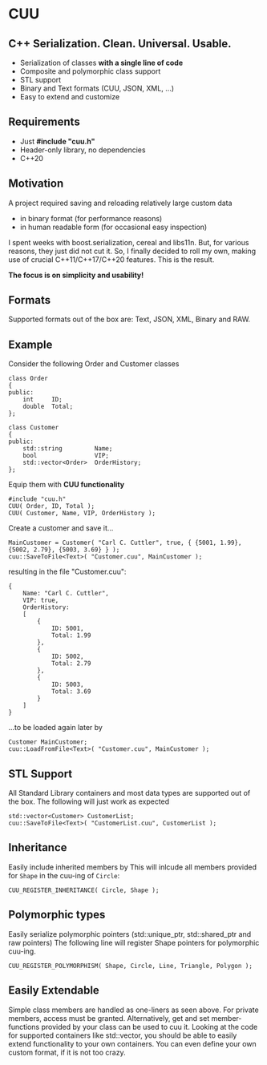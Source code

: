 #  CUU

## C++ Serialization. **C**lean. **U**niversal. **U**sable.
* Serialization of classes **with a single line of code**
* Composite and polymorphic class support
* STL support
* Binary and Text formats (CUU, JSON, XML, ...)
* Easy to extend and customize

## Requirements
* Just **#include "cuu.h"** 
* Header-only library, no dependencies
* C++20

## Motivation
A project required saving and reloading relatively large custom data 
* in binary format (for performance reasons) 
* in human readable form (for occasional easy inspection)

I spent weeks with boost.serialization, cereal and libs11n. But, for various reasons, they just did not cut it. 
So, I finally decided to roll my own, making use of crucial C++11/C++17/C++20 features. This is the result. 

**The focus is on simplicity and usability!**

## Formats
Supported formats out of the box are: Text, JSON, XML, Binary and RAW.

## Example
Consider the following Order and Customer classes
```
class Order
{
public:
    int     ID;
    double  Total;
};

class Customer
{
public:
    std::string         Name;
    bool                VIP;
    std::vector<Order>  OrderHistory;
};
```
Equip them with **CUU functionality**
```
#include "cuu.h"
CUU( Order, ID, Total );
CUU( Customer, Name, VIP, OrderHistory );
```
Create a customer and save it...
```
MainCustomer = Customer( "Carl C. Cuttler", true, { {5001, 1.99}, {5002, 2.79}, {5003, 3.69} } );
cuu::SaveToFile<Text>( "Customer.cuu", MainCustomer );
```
resulting in the file "Customer.cuu":
```
{
    Name: "Carl C. Cuttler", 
    VIP: true, 
    OrderHistory: 
    [
        {
            ID: 5001, 
            Total: 1.99
        }, 
        {
            ID: 5002, 
            Total: 2.79
        }, 
        {
            ID: 5003, 
            Total: 3.69
        }
    ]  
}
```
...to be loaded again later by
```
Customer MainCustomer;
cuu::LoadFromFile<Text>( "Customer.cuu", MainCustomer );
```

## STL Support
All Standard Library containers and most data types are supported out of the box. The following will just work as expected
```
std::vector<Customer> CustomerList; 
cuu::SaveToFile<Text>( "CustomerList.cuu", CustomerList );
```

## Inheritance
Easily include inherited members by
This will inlcude all members provided for `Shape` in the cuu-ing of `Circle`:
```
CUU_REGISTER_INHERITANCE( Circle, Shape );
```

## Polymorphic types
Easily serialize polymorphic pointers (std::unique_ptr, std::shared_ptr and raw pointers)
The following line will register Shape pointers for polymorphic cuu-ing.
```
CUU_REGISTER_POLYMORPHISM( Shape, Circle, Line, Triangle, Polygon );
```

## Easily Extendable
Simple class members are handled as one-liners as seen above. For private members, access must be granted.
Alternatively, get and set member-functions provided by your class can be used to cuu it.
Looking at the code for supported containers like std::vector, you should be able to easily extend functionality to your own containers. 
You can even define your own custom format, if it is not too crazy.

